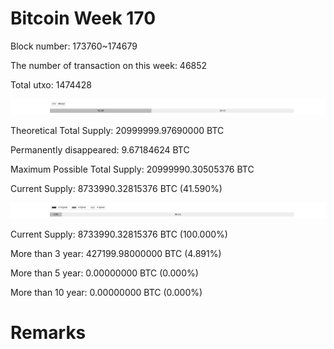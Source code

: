 # Bitcoin Week 170

Block number: 173760~174679

The number of transaction on this week: 46852

Total utxo: 1474428

![](../images/mined_week170.png)

Theoretical Total Supply: 20999999.97690000 BTC

Permanently disappeared: 9.67184624 BTC

Maximum Possible Total Supply: 20999990.30505376 BTC

Current Supply: 8733990.32815376 BTC (41.590%)

![](../images/year_week170.png)


Current Supply: 8733990.32815376 BTC (100.000%)

More than 3 year: 427199.98000000 BTC (4.891%)

More than 5 year: 0.00000000 BTC (0.000%)

More than 10 year: 0.00000000 BTC (0.000%)

# Remarks

